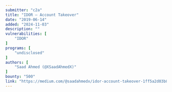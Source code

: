 ```yaml
---
submitter: "c2a"
title: "IDOR — Account Takeover"
date: "2019-06-14"
added: "2024-11-03"
description: ""
vulnerabilities: [
    "IDOR"
]
programs: [
    "undisclosed"
]
authors: [
    "Saad Ahmed (@XSaadAhmedX)"
]
bounty: "500"
link: "https://medium.com/@saadahmedx/idor-account-takeover-1ff5a2d03b8b"
---
```




